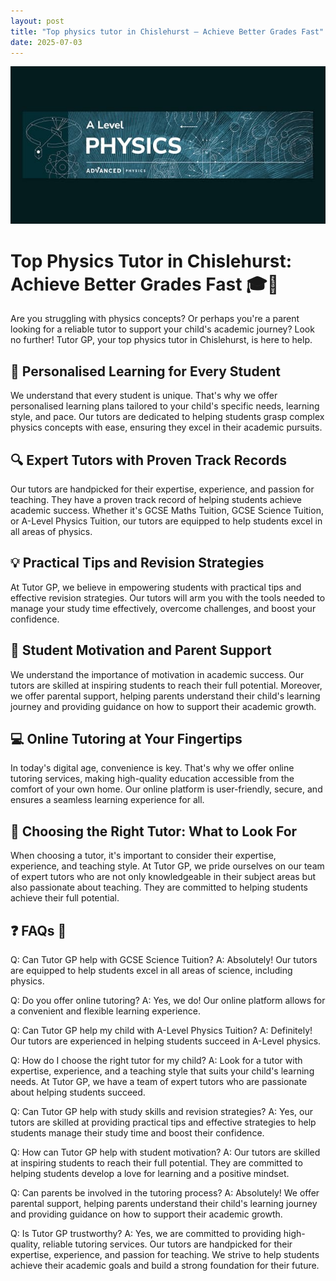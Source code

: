 ```yaml
---
layout: post
title: "Top physics tutor in Chislehurst – Achieve Better Grades Fast"
date: 2025-07-03
---
```


![Top physics tutor in Chislehurst – Achieve Better Grades Fast](/assets/images/Master-A-Level-Physics-with-Personalised-Tuition-in-Sidcup.jpg)

# Top Physics Tutor in Chislehurst: Achieve Better Grades Fast 🎓🔬

Are you struggling with physics concepts? Or perhaps you're a parent looking for a reliable tutor to support your child's academic journey? Look no further! Tutor GP, your top physics tutor in Chislehurst, is here to help.

## 🎯 Personalised Learning for Every Student

We understand that every student is unique. That's why we offer personalised learning plans tailored to your child's specific needs, learning style, and pace. Our tutors are dedicated to helping students grasp complex physics concepts with ease, ensuring they excel in their academic pursuits.

## 🔍 Expert Tutors with Proven Track Records

Our tutors are handpicked for their expertise, experience, and passion for teaching. They have a proven track record of helping students achieve academic success. Whether it's GCSE Maths Tuition, GCSE Science Tuition, or A-Level Physics Tuition, our tutors are equipped to help students excel in all areas of physics.

## 💡 Practical Tips and Revision Strategies

At Tutor GP, we believe in empowering students with practical tips and effective revision strategies. Our tutors will arm you with the tools needed to manage your study time effectively, overcome challenges, and boost your confidence.

## 🌟 Student Motivation and Parent Support

We understand the importance of motivation in academic success. Our tutors are skilled at inspiring students to reach their full potential. Moreover, we offer parental support, helping parents understand their child's learning journey and providing guidance on how to support their academic growth.

## 💻 Online Tutoring at Your Fingertips

In today's digital age, convenience is key. That's why we offer online tutoring services, making high-quality education accessible from the comfort of your own home. Our online platform is user-friendly, secure, and ensures a seamless learning experience for all.

## 🔎 Choosing the Right Tutor: What to Look For

When choosing a tutor, it's important to consider their expertise, experience, and teaching style. At Tutor GP, we pride ourselves on our team of expert tutors who are not only knowledgeable in their subject areas but also passionate about teaching. They are committed to helping students achieve their full potential.

## ❓ FAQs 💭

Q: Can Tutor GP help with GCSE Science Tuition?
A: Absolutely! Our tutors are equipped to help students excel in all areas of science, including physics.

Q: Do you offer online tutoring?
A: Yes, we do! Our online platform allows for a convenient and flexible learning experience.

Q: Can Tutor GP help my child with A-Level Physics Tuition?
A: Definitely! Our tutors are experienced in helping students succeed in A-Level physics.

Q: How do I choose the right tutor for my child?
A: Look for a tutor with expertise, experience, and a teaching style that suits your child's learning needs. At Tutor GP, we have a team of expert tutors who are passionate about helping students succeed.

Q: Can Tutor GP help with study skills and revision strategies?
A: Yes, our tutors are skilled at providing practical tips and effective strategies to help students manage their study time and boost their confidence.

Q: How can Tutor GP help with student motivation?
A: Our tutors are skilled at inspiring students to reach their full potential. They are committed to helping students develop a love for learning and a positive mindset.

Q: Can parents be involved in the tutoring process?
A: Absolutely! We offer parental support, helping parents understand their child's learning journey and providing guidance on how to support their academic growth.

Q: Is Tutor GP trustworthy?
A: Yes, we are committed to providing high-quality, reliable tutoring services. Our tutors are handpicked for their expertise, experience, and passion for teaching. We strive to help students achieve their academic goals and build a strong foundation for their future.
